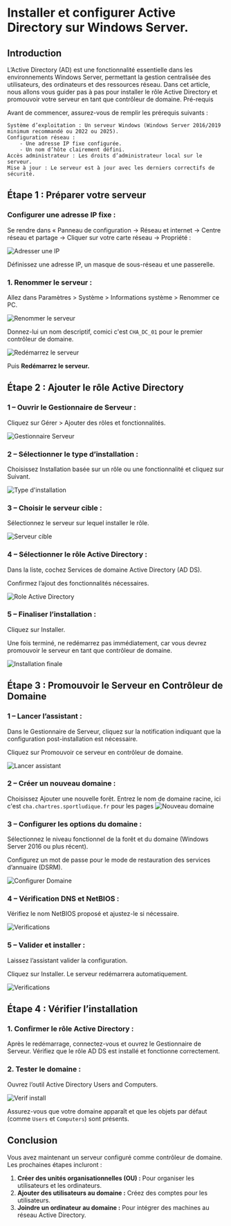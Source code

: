 # Installer et configurer Active Directory sur Windows Server.

## Introduction

L’Active Directory (AD) est une fonctionnalité essentielle dans les environnements Windows Server, permettant la gestion centralisée des utilisateurs, des ordinateurs et des ressources réseau. Dans cet article, nous allons vous guider pas à pas pour installer le rôle Active Directory et promouvoir votre serveur en tant que contrôleur de domaine.
Pré-requis

Avant de commencer, assurez-vous de remplir les prérequis suivants :

    Système d’exploitation : Un serveur Windows (Windows Server 2016/2019 minimum recommandé ou 2022 ou 2025).
    Configuration réseau :
        - Une adresse IP fixe configurée.
        - Un nom d’hôte clairement défini.
    Accès administrateur : Les droits d’administrateur local sur le serveur.
    Mise à jour : Le serveur est à jour avec les derniers correctifs de sécurité.

## Étape 1 : Préparer votre serveur

### Configurer une adresse IP fixe :
Se rendre dans « Panneau de configuration -> Réseau et internet -> Centre réseau et partage -> Cliquer sur votre carte réseau -> Propriété :

![Adresser une IP](AD/ad1.png)

Définissez une adresse IP, un masque de sous-réseau et une passerelle.

### 1. Renommer le serveur :
Allez dans Paramètres > Système > Informations système > Renommer ce PC.

![Renommer le serveur](AD/ad2.png)

Donnez-lui un nom descriptif, comici c'est ```CHA_DC_01``` pour le premier contrôleur de domaine.

![Redémarrez le serveur](AD/ad3.png)

Puis **Redémarrez le serveur.**

## Étape 2 : Ajouter le rôle Active Directory

### 1 – Ouvrir le Gestionnaire de Serveur :
Cliquez sur Gérer > Ajouter des rôles et fonctionnalités.

![Gestionnaire Serveur](AD/ad4.png)

### 2 – Sélectionner le type d’installation :
Choisissez Installation basée sur un rôle ou une fonctionnalité et cliquez sur Suivant.

![Type d'installation](AD/ad5.png)

### 3 – Choisir le serveur cible :
Sélectionnez le serveur sur lequel installer le rôle.

![Serveur cible](AD/ad6.png)

### 4 – Sélectionner le rôle Active Directory :
Dans la liste, cochez Services de domaine Active Directory (AD DS).

Confirmez l’ajout des fonctionnalités nécessaires.

![Role Active Directory](AD/ad7.png)

### 5 – Finaliser l’installation :
Cliquez sur Installer.

Une fois terminé, ne redémarrez pas immédiatement, car vous devrez promouvoir le serveur en tant que contrôleur de domaine.

![Installation finale](AD/ad8.png)

## Étape 3 : Promouvoir le Serveur en Contrôleur de Domaine

### 1 – Lancer l’assistant :
Dans le Gestionnaire de Serveur, cliquez sur la notification indiquant que la configuration post-installation est nécessaire.

Cliquez sur Promouvoir ce serveur en contrôleur de domaine.

![Lancer assistant](AD/ad9.png)

### 2 – Créer un nouveau domaine :

Choisissez Ajouter une nouvelle forêt.
Entrez le nom de domaine racine, ici c'est ```cha.chartres.sportludique.fr```
pour les pages 
![Nouveau domaine](AD/ad10.png)

### 3 – Configurer les options du domaine :
Sélectionnez le niveau fonctionnel de la forêt et du domaine (Windows Server 2016 ou plus récent).

Configurez un mot de passe pour le mode de restauration des services d’annuaire (DSRM).

![Configurer Domaine](AD/ad11.png)

### 4 – Vérification DNS et NetBIOS :
Vérifiez le nom NetBIOS proposé et ajustez-le si nécessaire.

![Verifications](AD/ad12.png)

### 5 – Valider et installer :
Laissez l’assistant valider la configuration.

Cliquez sur Installer. Le serveur redémarrera automatiquement.

![Verifications](AD/ad13.png)

## Étape 4 : Vérifier l’installation

### 1. Confirmer le rôle Active Directory :
Après le redémarrage, connectez-vous et ouvrez le Gestionnaire de Serveur.
Vérifiez que le rôle AD DS est installé et fonctionne correctement.

### 2. Tester le domaine :
Ouvrez l’outil Active Directory Users and Computers.

![Verif install](AD/ad14.png)

Assurez-vous que votre domaine apparaît et que les objets par défaut (comme ```Users``` et ```Computers```) sont présents.

## Conclusion

Vous avez maintenant un serveur configuré comme contrôleur de domaine. Les prochaines étapes incluront :

1. **Créer des unités organisationnelles (OU) :** Pour organiser les utilisateurs et les ordinateurs.
2. **Ajouter des utilisateurs au domaine :** Créez des comptes pour les utilisateurs.
3. **Joindre un ordinateur au domaine :** Pour intégrer des machines au réseau Active Directory.
